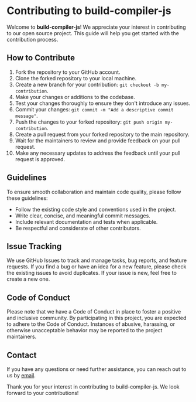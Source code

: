 # Contributing to build-compiler-js

Welcome to **build-compiler-js**! We appreciate your interest in contributing to our open source project. This guide will help you get started with the contribution process.

## How to Contribute

1. Fork the repository to your GitHub account.
2. Clone the forked repository to your local machine.
3. Create a new branch for your contribution: `git checkout -b my-contribution`.
4. Make your changes or additions to the codebase.
5. Test your changes thoroughly to ensure they don't introduce any issues.
6. Commit your changes: `git commit -m "Add a descriptive commit message"`.
7. Push the changes to your forked repository: `git push origin my-contribution`.
8. Create a pull request from your forked repository to the main repository.
9. Wait for the maintainers to review and provide feedback on your pull request.
10. Make any necessary updates to address the feedback until your pull request is approved.

## Guidelines

To ensure smooth collaboration and maintain code quality, please follow these guidelines:

- Follow the existing code style and conventions used in the project.
- Write clear, concise, and meaningful commit messages.
- Include relevant documentation and tests when applicable.
- Be respectful and considerate of other contributors.

## Issue Tracking

We use GitHub Issues to track and manage tasks, bug reports, and feature requests. If you find a bug or have an idea for a new feature, please check the existing issues to avoid duplicates. If your issue is new, feel free to create a new one.

## Code of Conduct

Please note that we have a Code of Conduct in place to foster a positive and inclusive community. By participating in this project, you are expected to adhere to the Code of Conduct. Instances of abusive, harassing, or otherwise unacceptable behavior may be reported to the project maintainers.

## Contact

If you have any questions or need further assistance, you can reach out to us by [email](sabashavidze@gmail.com).

Thank you for your interest in contributing to build-compiler-js. We look forward to your contributions!

